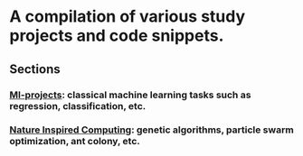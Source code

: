 # A compilation of various study projects and code snippets.
## Sections
### [Ml-projects](ML): classical machine learning tasks such as regression, classification, etc.
### [Nature Inspired Computing](NatureInspiredComputing): genetic algorithms, particle swarm optimization, ant colony, etc.

